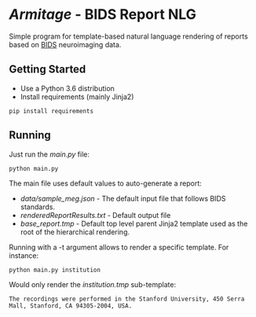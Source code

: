 # _Armitage_  - BIDS Report NLG

Simple program for template-based natural language rendering of reports based on [BIDS](http://bids.neuroimaging.io/) neuroimaging data.

## Getting Started

* Use a Python 3.6 distribution
* Install requirements (mainly Jinja2)
```
pip install requirements
```

## Running

Just run the _main.py_ file:
```
python main.py
```
The main file uses default values to auto-generate a report:

* _data/sample_meg.json_ - The default input file that follows BIDS standards.
* _renderedReportResults.txt_ - Default output file
* _base_report.tmp_ - Default top level parent Jinja2 template used as the root of the hierarchical rendering.

Running with a -t argument allows to render a specific template. For instance:
```
python main.py institution
```

Would only render the _institution.tmp_ sub-template:

```
The recordings were performed in the Stanford University, 450 Serra Mall, Stanford, CA 94305-2004, USA.
```
